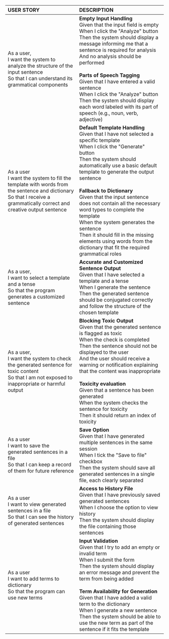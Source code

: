 | USER STORY | DESCRIPTION |
|:---|:---|
| As a user,<br>I want the system to analyze the structure of the input sentence<br>So that I can understand its grammatical components | **Empty Input Handling**<br>Given that the input field is empty<br>When I click the "Analyze" button<br>Then the system should display a message informing me that a sentence is required for analysis<br>And no analysis should be performed<br><br>**Parts of Speech Tagging**<br>Given that I have entered a valid sentence<br>When I click the "Analyze" button<br>Then the system should display each word labeled with its part of speech (e.g., noun, verb, adjective) |
| As a user<br>I want the system to fill the template with words from the sentence and dictionary<br>So that I receive a grammatically correct and creative output sentence | **Default Template Handling**<br>Given that I have not selected a specific template<br>When I click the "Generate" button<br>Then the system should automatically use a basic default template to generate the output sentence<br><br>**Fallback to Dictionary**<br>Given that the input sentence does not contain all the necessary word types to complete the template<br>When the system generates the sentence<br>Then it should fill in the missing elements using words from the dictionary that fit the required grammatical roles |
| As a user,<br>I want to select a template and a tense<br>So that the program generates a customized sentence | **Accurate and Customized Sentence Output**<br>Given that I have selected a template and a tense<br>When I generate the sentence<br>Then the generated sentence should be conjugated correctly and follow the structure of the chosen template |
| As a user,<br>I want the system to check the generated sentence for toxic content<br>So that I am not exposed to inappropriate or harmful output | **Blocking Toxic Output**<br>Given that the generated sentence is flagged as toxic<br>When the check is completed<br>Then the sentence should not be displayed to the user<br>And the user should receive a warning or notification explaining that the content was inappropriate<br><br>**Toxicity evaluation**<br>Given that a sentence has been generated<br>When the system checks the sentence for toxicity<br>Then it should return an index of toxicity |
| As a user<br>I want to save the generated sentences in a file<br>So that I can keep a record of them for future reference | **Save Option**<br>Given that I have generated multiple sentences in the same session<br>When I tick the "Save to file" checkbox<br>Then the system should save all generated sentences in a single file, each clearly separated |
| As a user<br>I want to view generated sentences in a file<br>So that I can see the history of generated sentences | **Access to History File**<br>Given that I have previously saved generated sentences<br>When I choose the option to view history<br>Then the system should display the file containing those sentences |
| As a user<br>I want to add terms to dictionary<br>So that the program can use new terms | **Input Validation**<br>Given that I try to add an empty or invalid term<br>When I submit the form<br>Then the system should display an error message and prevent the term from being added<br><br>**Term Availability for Generation**<br>Given that I have added a valid term to the dictionary<br>When I generate a new sentence<br>Then the system should be able to use the new term as part of the sentence if it fits the template |
